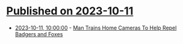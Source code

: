 # [Published on 2023-10-11](index.md)

* [2023-10-11, 10:00:00](https://developers.slashdot.org/story/23/10/10/2324252/man-trains-home-cameras-to-help-repel-badgers-and-foxes?utm_source=rss1.0mainlinkanon&utm_medium=feed) - [Man Trains Home Cameras To Help Repel Badgers and Foxes](https://developers.slashdot.org/story/23/10/10/2324252/man-trains-home-cameras-to-help-repel-badgers-and-foxes?utm_source=rss1.0mainlinkanon&utm_medium=feed)
